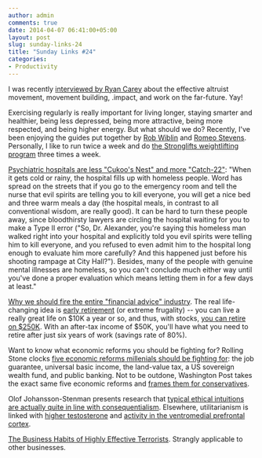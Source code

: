 ```yaml
---
author: admin
comments: true
date: 2014-04-07 06:41:00+05:00
layout: post
slug: sunday-links-24
title: "Sunday Links #24"
categories:
- Productivity
---
```


I was recently [interviewed by Ryan Carey](http://careyryan.com/peter-hurford/) about the effective altruist movement, movement building, .impact, and work on the far-future.  Yay!

Exercising regularly is really important for living longer, staying smarter and healthier, being less depressed, being more attractive, being more respected, and being higher energy.  But what should we do?  Recently, I've been enjoying the guides put together by [Rob Wiblin](https://docs.google.com/document/d/16gJJeE1HdUl2BHCL19qAs-P4GrcnFTmibNdW5X3COLU/edit) and [Romeo Stevens](http://lesswrong.com/lw/juc/optimal_exercise/).  Personally, I like to run twice a week and do [the Stronglifts weightlifting program](http://stronglifts.com/) three times a week.<!-- more -->

[Psychiatric hospitals are less "Cukoo's Nest" and more "Catch-22"](http://squid314.livejournal.com/326120.html): "When it gets cold or rainy, the hospital fills up with homeless people. Word has spread on the streets that if you go to the emergency room and tell the nurse that evil spirits are telling you to kill everyone, you will get a nice bed and three warm meals a day (the hospital meals, in contrast to all conventional wisdom, are really good). It can be hard to turn these people away, since bloodthirsty lawyers are circling the hospital waiting for you to make a Type II error ("So, Dr. Alexander, you're saying this homeless man walked right into your hospital and explicitly told you evil spirits were telling him to kill everyone, and you refused to even admit him to the hospital long enough to evaluate him more carefully? And this happened just before his shooting rampage at City Hall?"). Besides, many of the people with genuine mental illnesses are homeless, so you can't conclude much either way until you've done a proper evaluation which means letting them in for a few days at least."

[Why we should fire the entire "financial advice" industry](http://www.mrmoneymustache.com/2013/05/20/financial-reportin-sucks/).  The real life-changing idea is [early retirement](http://www.mrmoneymustache.com/2013/02/22/getting-rich-from-zero-to-hero-in-one-blog-post/) (or extreme frugality) -- you can live a really great life on $10K a year or so, and thus, with stocks, [you can retire on $250K](http://www.mrmoneymustache.com/2012/05/29/how-much-do-i-need-for-retirement/).  With an after-tax income of $50K, you'll have what you need to retire after just six years of work (savings rate of 80%).

Want to know what economic reforms you should be fighting for?  Rolling Stone clocks [five economic reforms millenials should be fighting for](http://www.rollingstone.com/politics/news/five-economic-reforms-millennials-should-be-fighting-for-20140103): the job guarantee, universal basic income, the land-value tax, a US sovereign wealth fund, and public banking.  Not to be outdone, Washington Post takes the exact same five economic reforms and [frames them for conservatives](http://www.washingtonpost.com/blogs/wonkblog/wp/2014/01/07/five-conservative-reforms-millennials-should-be-fighting-for/).

Olof Johansson-Stenman presents research that [typical ethical intuitions are actually quite in line with consequentialism](http://www.stafforini.com/txt/Johansson-Stenman%20-%20Are%20most%20people%20consequentialists.pdf).  Elsewhere, utilitarianism is linked with [higher testosterone](http://www.sciencedirect.com/science/article/pii/S0022103110000302) and [activity in the ventromedial prefrontal cortex](http://www.ncbi.nlm.nih.gov/pmc/articles/PMC3234136/).

[The Business Habits of Highly Effective Terrorists](http://www.foreignaffairs.com/articles/139817/jacob-n-shapiro/the-business-habits-of-highly-effective-terrorists).  Strangly applicable to other businesses.